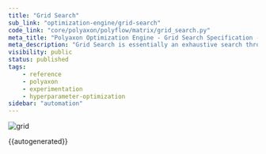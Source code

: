 ```yaml
---
title: "Grid Search"
sub_link: "optimization-engine/grid-search"
code_link: "core/polyaxon/polyflow/matrix/grid_search.py"
meta_title: "Polyaxon Optimization Engine - Grid Search Specification - Polyaxon References"
meta_description: "Grid Search is essentially an exhaustive search through a manually specified set of hyperparameters."
visibility: public
status: published
tags:
    - reference
    - polyaxon
    - experimentation
    - hyperparameter-optimization
sidebar: "automation"
---
```


![grid](../../../../content/images/references/optimization-engine/grid-search.png)

{{autogenerated}}

